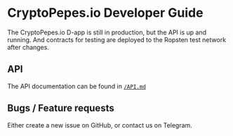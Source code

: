 # CryptoPepes.io Developer Guide

The CryptoPepes.io D-app is still in production, but the API is up and running.
And contracts for testing are deployed to the Ropsten test network after changes.

## API

The API documentation can be found in [`/API.md`](API.md)

## Bugs / Feature requests

Either create a new issue on GitHub, or contact us on Telegram.


